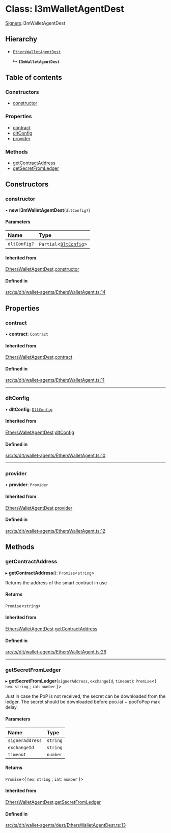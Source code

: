 # Class: I3mWalletAgentDest

[Signers](../modules/Signers.md).I3mWalletAgentDest

## Hierarchy

- [`EthersWalletAgentDest`](Signers.EthersWalletAgentDest.md)

  ↳ **`I3mWalletAgentDest`**

## Table of contents

### Constructors

- [constructor](Signers.I3mWalletAgentDest.md#constructor)

### Properties

- [contract](Signers.I3mWalletAgentDest.md#contract)
- [dltConfig](Signers.I3mWalletAgentDest.md#dltconfig)
- [provider](Signers.I3mWalletAgentDest.md#provider)

### Methods

- [getContractAddress](Signers.I3mWalletAgentDest.md#getcontractaddress)
- [getSecretFromLedger](Signers.I3mWalletAgentDest.md#getsecretfromledger)

## Constructors

### constructor

• **new I3mWalletAgentDest**(`dltConfig?`)

#### Parameters

| Name | Type |
| :------ | :------ |
| `dltConfig?` | `Partial`<[`DltConfig`](../interfaces/DltConfig.md)\> |

#### Inherited from

[EthersWalletAgentDest](Signers.EthersWalletAgentDest.md).[constructor](Signers.EthersWalletAgentDest.md#constructor)

#### Defined in

[src/ts/dlt/wallet-agents/EthersWalletAgent.ts:14](https://gitlab.com/i3-market/code/wp3/t3.2/conflict-resolution/non-repudiation-library/-/blob/0c7fb8d/src/ts/dlt/wallet-agents/EthersWalletAgent.ts#L14)

## Properties

### contract

• **contract**: `Contract`

#### Inherited from

[EthersWalletAgentDest](Signers.EthersWalletAgentDest.md).[contract](Signers.EthersWalletAgentDest.md#contract)

#### Defined in

[src/ts/dlt/wallet-agents/EthersWalletAgent.ts:11](https://gitlab.com/i3-market/code/wp3/t3.2/conflict-resolution/non-repudiation-library/-/blob/0c7fb8d/src/ts/dlt/wallet-agents/EthersWalletAgent.ts#L11)

___

### dltConfig

• **dltConfig**: [`DltConfig`](../interfaces/DltConfig.md)

#### Inherited from

[EthersWalletAgentDest](Signers.EthersWalletAgentDest.md).[dltConfig](Signers.EthersWalletAgentDest.md#dltconfig)

#### Defined in

[src/ts/dlt/wallet-agents/EthersWalletAgent.ts:10](https://gitlab.com/i3-market/code/wp3/t3.2/conflict-resolution/non-repudiation-library/-/blob/0c7fb8d/src/ts/dlt/wallet-agents/EthersWalletAgent.ts#L10)

___

### provider

• **provider**: `Provider`

#### Inherited from

[EthersWalletAgentDest](Signers.EthersWalletAgentDest.md).[provider](Signers.EthersWalletAgentDest.md#provider)

#### Defined in

[src/ts/dlt/wallet-agents/EthersWalletAgent.ts:12](https://gitlab.com/i3-market/code/wp3/t3.2/conflict-resolution/non-repudiation-library/-/blob/0c7fb8d/src/ts/dlt/wallet-agents/EthersWalletAgent.ts#L12)

## Methods

### getContractAddress

▸ **getContractAddress**(): `Promise`<`string`\>

Returns the address of the smart contract in use

#### Returns

`Promise`<`string`\>

#### Inherited from

[EthersWalletAgentDest](Signers.EthersWalletAgentDest.md).[getContractAddress](Signers.EthersWalletAgentDest.md#getcontractaddress)

#### Defined in

[src/ts/dlt/wallet-agents/EthersWalletAgent.ts:26](https://gitlab.com/i3-market/code/wp3/t3.2/conflict-resolution/non-repudiation-library/-/blob/0c7fb8d/src/ts/dlt/wallet-agents/EthersWalletAgent.ts#L26)

___

### getSecretFromLedger

▸ **getSecretFromLedger**(`signerAddress`, `exchangeId`, `timeout`): `Promise`<{ `hex`: `string` ; `iat`: `number`  }\>

Just in case the PoP is not received, the secret can be downloaded from the ledger.
The secret should be downloaded before poo.iat + pooToPop max delay.

#### Parameters

| Name | Type |
| :------ | :------ |
| `signerAddress` | `string` |
| `exchangeId` | `string` |
| `timeout` | `number` |

#### Returns

`Promise`<{ `hex`: `string` ; `iat`: `number`  }\>

#### Inherited from

[EthersWalletAgentDest](Signers.EthersWalletAgentDest.md).[getSecretFromLedger](Signers.EthersWalletAgentDest.md#getsecretfromledger)

#### Defined in

[src/ts/dlt/wallet-agents/dest/EthersWalletAgentDest.ts:13](https://gitlab.com/i3-market/code/wp3/t3.2/conflict-resolution/non-repudiation-library/-/blob/0c7fb8d/src/ts/dlt/wallet-agents/dest/EthersWalletAgentDest.ts#L13)
